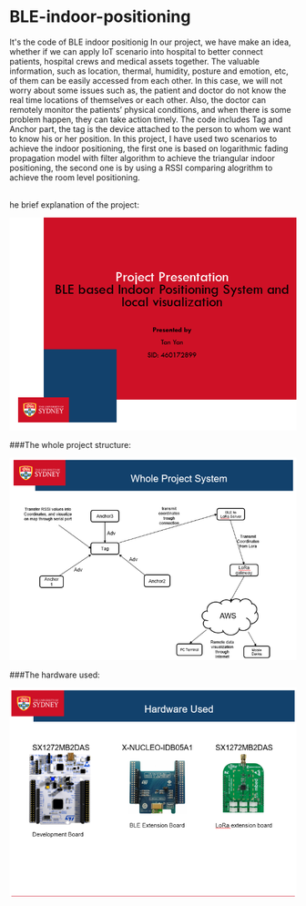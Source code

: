# BLE-indoor-positioning
It's the code of BLE indoor positionig
In our project, we have make an idea, whether if we can apply IoT scenario into hospital 
to better connect patients, hospital crews and medical assets together. The valuable 
information, such as location, thermal, humidity, posture and emotion, etc, of them can 
be easily accessed from each other. In this case, we will not worry about some issues 
such as, the patient and doctor do not know the real time locations of themselves or 
each other. Also, the doctor can remotely monitor the patients’ physical conditions, and 
when there is some problem happen, they can take action timely. 
The code includes Tag and Anchor part, the tag is the device attached to the person to whom
we want to know his or her position.
In this project, I have used two scenarios to achieve the indoor positioning, the first one
is based on logarithmic fading propagation model with filter algorithm to achieve the 
triangular indoor positioning, the second one is by using a RSSI comparing alogrithm to
achieve the room level positioning.

<br>he brief explanation of the project:</br>

![Header](https://github.com/OrlandoYan/BLE-based-indoor-positioning-project/blob/master/hh.png )

###The whole project structure:

![The project structure](https://github.com/OrlandoYan/BLE-based-indoor-positioning-project/blob/master/1.png)

###The hardware used:

![The hardware used](https://github.com/OrlandoYan/BLE-based-indoor-positioning-project/blob/master/2.png)
